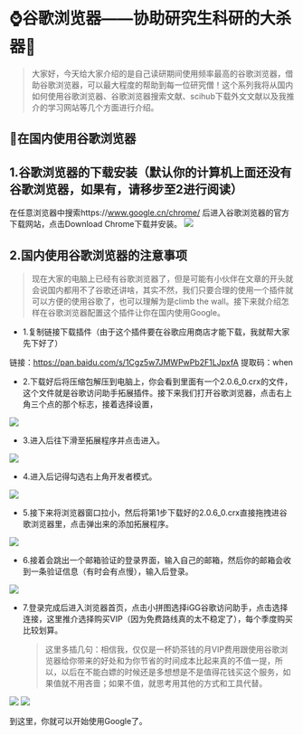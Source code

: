 # ⌚谷歌浏览器——协助研究生科研的大杀器🧭

> 大家好，今天给大家介绍的是自己读研期间使用频率最高的谷歌浏览器，借助谷歌浏览器，可以最大程度的帮助到每一位研究僧！这个系列我将从国内如何使用谷歌浏览器、谷歌浏览器搜索文献、scihub下载外文文献以及我推介的学习网站等几个方面进行介绍。

## 🌈在国内使用谷歌浏览器

## 1.谷歌浏览器的下载安装（默认你的计算机上面还没有谷歌浏览器，如果有，请移步至2进行阅读）

在任意浏览器中搜索https://www.google.cn/chrome/ 后进入谷歌浏览器的官方下载网站，点击Download Chrome下载并安装。
![](https://s3.bmp.ovh/imgs/2021/08/8490c41e444a0bf2.png)
## 2.国内使用谷歌浏览器的注意事项

> 现在大家的电脑上已经有谷歌浏览器了，但是可能有小伙伴在文章的开头就会说国内都用不了谷歌还讲啥，其实不然，我们只要合理的使用一个插件就可以方便的使用谷歌了，也可以理解为是climb the wall。接下来就介绍怎样在谷歌浏览器配置这个插件让你在国内使用Google。

- 1.复制链接下载插件（由于这个插件要在谷歌应用商店才能下载，我就帮大家先下好了）

链接：https://pan.baidu.com/s/1Cgz5w7JMWPwPb2F1LJpxfA 
提取码：when

- 2.下载好后将压缩包解压到电脑上，你会看到里面有一个2.0.6_0.crx的文件，这个文件就是谷歌访问助手拓展插件。接下来我们打开谷歌浏览器，点击右上角三个点的那个标志，接着选择设置，

![](https://s3.bmp.ovh/imgs/2021/08/3ff58a72acdb988d.png)
- 3.进入后往下滑至拓展程序并点击进入。

![](https://s3.bmp.ovh/imgs/2021/08/62cb538dc29e4cd5.png)

- 4.进入后记得勾选右上角开发者模式。

![](https://s3.bmp.ovh/imgs/2021/08/8864705f7db30a05.png)

- 5.接下来将浏览器窗口拉小，然后将第1步下载好的2.0.6_0.crx直接拖拽进谷歌浏览器里，点击弹出来的添加拓展程序。

![](https://s3.bmp.ovh/imgs/2021/08/05f1bf12fb8b8427.png)

- 6.接着会跳出一个邮箱验证的登录界面，输入自己的邮箱，然后你的邮箱会收到一条验证信息（有时会有点慢），输入后登录。

![](https://s3.bmp.ovh/imgs/2021/08/be911c526065d593.png)

- 7.登录完成后进入浏览器首页，点击小拼图选择iGG谷歌访问助手，点击选择连接，这里推介选择购买VIP（因为免费路线真的太不稳定了），每个季度购买比较划算。

  > 这里多插几句：相信我，仅仅是一杯奶茶钱的月VIP费用跟使用谷歌浏览器给你带来的好处和为你节省的时间成本比起来真的不值一提，所以，以后在不能白嫖的时候还是多想想是不是值得花钱买这个服务，如果值就不用吝啬；如果不值，就思考用其他的方式和工具代替。

![](https://s3.bmp.ovh/imgs/2021/08/6ddb910d887dc327.png)
              ![](https://s3.bmp.ovh/imgs/2021/08/8639e7aa5b5a5d8f.png)

到这里，你就可以开始使用Google了。
